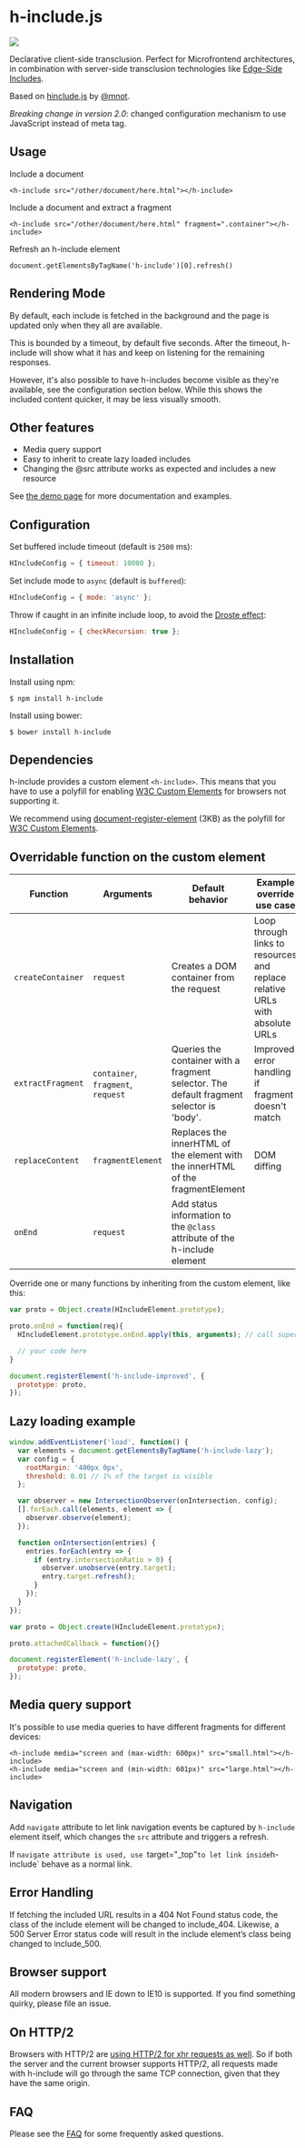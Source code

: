 # h-include.js

<a href="https://travis-ci.org/gustafnk/h-include"><img src="https://secure.travis-ci.org/gustafnk/h-include.png?branch=master"></a>

Declarative client-side transclusion. Perfect for Microfrontend architectures, in combination with server-side transclusion technologies like [Edge-Side Includes](https://en.wikipedia.org/wiki/Edge_Side_Includes).

Based on [hinclude.js](https://github.com/mnot/hinclude) by [@mnot](https://github.com/mnot/).

*Breaking change in version 2.0*: changed configuration mechanism to use JavaScript instead of meta tag.

## Usage

Include a document

```
<h-include src="/other/document/here.html"></h-include>
```

Include a document and extract a fragment

```
<h-include src="/other/document/here.html" fragment=".container"></h-include>
```

Refresh an h-include element

```
document.getElementsByTagName('h-include')[0].refresh()
```

## Rendering Mode

By default, each include is fetched in the background and the page is updated only when they all are available.

This is bounded by a timeout, by default five seconds. After the timeout,
h-include will show what it has and keep on listening for the remaining responses.

However, it's also possible to have h-includes become visible as they're available, see the configuration section below. While this shows the included content quicker, it may be less visually smooth.


## Other features

 - Media query support
 - Easy to inherit to create lazy loaded includes
 - Changing the @src attribute works as expected and includes a new resource

See [the demo page](http://gustafnk.github.com/h-include/) for more documentation and
examples.

## Configuration

Set buffered include timeout (default is `2500` ms):

```js
HIncludeConfig = { timeout: 10000 };
```

Set include mode to `async` (default is `buffered`):

```js
HIncludeConfig = { mode: 'async' };
```

Throw if caught in an infinite include loop, to avoid the [Droste effect](https://en.wikipedia.org/wiki/Droste_effect):

```js
HIncludeConfig = { checkRecursion: true };
```

## Installation

Install using npm:

```shell
$ npm install h-include
```

Install using bower:

```shell
$ bower install h-include
```

## Dependencies

h-include provides a custom element `<h-include>`. This means that you have
to use a polyfill for enabling [W3C Custom Elements](http://w3c.github.io/webcomponents/spec/custom/) for browsers not supporting it.

We recommend using [document-register-element](https://github.com/WebReflection/document-register-element) (3KB) as the polyfill for [W3C Custom Elements](http://w3c.github.io/webcomponents/spec/custom/).

## Overridable function on the custom element

| Function | Arguments | Default behavior | Example override use case                                                     |
|-----------------|------------------------------|------------------------------------------------------------------------------------------|-------------------------------------------------------------------------------|
| `createContainer` | `request` | Creates a DOM container from the request | Loop through links to resources and  replace relative URLs with absolute URLs |
| `extractFragment` | `container`, `fragment`, `request` | Queries the container with a fragment selector. The default fragment selector is 'body'. | Improved error handling if fragment doesn't match |
| `replaceContent`  | `fragmentElement` | Replaces the innerHTML of the element with the innerHTML of the fragmentElement | DOM diffing |
| `onEnd`  | `request` | Add status information to the `@class` attribute of the h-include element | |

Override one or many functions by inheriting from the custom element, like this:

```js
var proto = Object.create(HIncludeElement.prototype);

proto.onEnd = function(req){
  HIncludeElement.prototype.onEnd.apply(this, arguments); // call super

  // your code here
}

document.registerElement('h-include-improved', {
  prototype: proto,
});
```

## Lazy loading example

```js
window.addEventListener('load', function() {
  var elements = document.getElementsByTagName('h-include-lazy');
  var config = {
    rootMargin: '400px 0px',
    threshold: 0.01 // 1% of the target is visible
  };

  var observer = new IntersectionObserver(onIntersection, config);
  [].forEach.call(elements, element => {
    observer.observe(element);
  });

  function onIntersection(entries) {
    entries.forEach(entry => {
      if (entry.intersectionRatio > 0) {
        observer.unobserve(entry.target);
        entry.target.refresh();
      }
    });
  }
});

var proto = Object.create(HIncludeElement.prototype);

proto.attachedCallback = function(){}

document.registerElement('h-include-lazy', {
  prototype: proto,
});
```

## Media query support

It's possible to use media queries to have different fragments for different devices:

```
<h-include media="screen and (max-width: 600px)" src="small.html"></h-include>
<h-include media="screen and (min-width: 601px)" src="large.html"></h-include>
```

## Navigation

Add `navigate` attribute to let link navigation events be captured by `h-include` element itself, which changes the `src` attribute and triggers a refresh.

If `navigate attribute is used, use `target="_top"` to let link inside `h-include` behave as a normal link.

## Error Handling

If fetching the included URL results in a 404 Not Found status code, the class of the include element will be changed to include_404. Likewise, a 500 Server Error status code will result in the include element’s class being changed to include_500.


## Browser support

All modern browsers and IE down to IE10 is supported. If you find something quirky, please file an issue.

## On HTTP/2

Browsers with HTTP/2 are [using HTTP/2 for xhr requests as well](http://stackoverflow.com/questions/32592258/do-current-xhr-implementations-take-advantage-of-http-2). So if both the server and the current browser supports HTTP/2, all requests made with h-include will go through the same TCP connection, given that they have the same origin.

## FAQ

Please see the [FAQ](FAQ.md) for some frequently asked questions.

